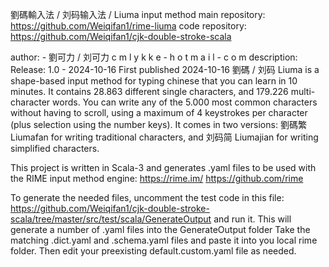 
劉碼輸入法 / 刘码输入法 / Liuma input method
main repository: https://github.com/Weiqifan1/rime-liuma
code repository: https://github.com/Weiqifan1/cjk-double-stroke-scala

author: - 劉可力 / 刘可力 c m l y k k e - h o t m a i l - c o m
description:
Release: 1.0 - 2024-10-16
First published 2024-10-16
劉碼 / 刘码 Liuma is a shape-based input method for typing chinese that you can learn in 10 minutes.
It contains 28.863 different single characters, and 179.226 multi-character words.
You can write any of the 5.000 most common characters without having to scroll,
using a maximum of 4 keystrokes per character (plus selection using the number keys).
It comes in two versions:
劉碼繁 Liumafan for writing traditional characters, and
刘码简 Liumajian for writing simplified characters.

This project is written in Scala-3 and generates .yaml files to be used with the 
RIME input method engine: 
https://rime.im/
https://github.com/rime

To generate the needed files, uncomment the 
test code in this file:
https://github.com/Weiqifan1/cjk-double-stroke-scala/tree/master/src/test/scala/GenerateOutput
and run it. 
This will generate a number of .yaml files into the GenerateOutput folder
Take the matching .dict.yaml and .schema.yaml files and paste it 
into you local rime folder. Then edit your preexisting default.custom.yaml
file as needed.

